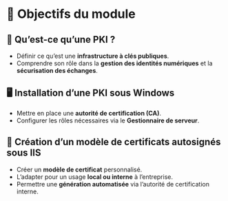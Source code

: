 # **📘 Objectifs du module**



## **🔐 Qu’est-ce qu’une PKI ?**

- Définir ce qu’est une **infrastructure à clés publiques**.
- Comprendre son rôle dans la **gestion des identités numériques** et la **sécurisation des échanges**.



## **🖥️ Installation d’une PKI sous Windows**

- Mettre en place une **autorité de certification (CA)**.
- Configurer les rôles nécessaires via le **Gestionnaire de serveur**.



## **🧾 Création d’un modèle de certificats autosignés sous IIS**

- Créer un **modèle de certificat** personnalisé.
- L’adapter pour un usage **local ou interne** à l’entreprise.
- Permettre une **génération automatisée** via l’autorité de certification interne.

